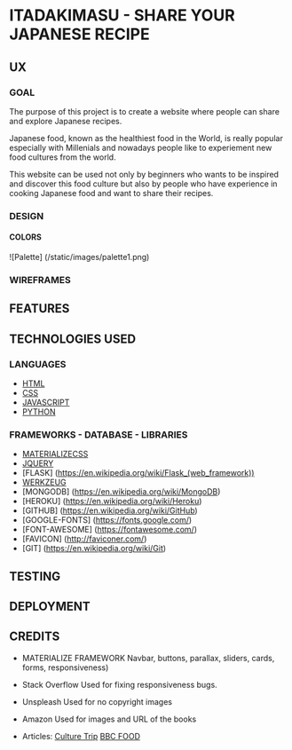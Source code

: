 # ITADAKIMASU - SHARE YOUR JAPANESE RECIPE



## UX

### GOAL 

The purpose of this project is to create a website where people can share and explore Japanese recipes.

Japanese food, known as the healthiest food in the World, is really popular especially with Millenials and nowadays people like to experiement new food cultures from the world. 

This website can be used not only by beginners who wants to be inspired and discover this food culture but also by people who have experience in cooking Japanese food and want to share their recipes.

### DESIGN

#### COLORS
![Palette] (/static/images/palette1.png)



### WIREFRAMES 


## FEATURES 


## TECHNOLOGIES USED 

### LANGUAGES 
* [HTML](https://en.wikipedia.org/wiki/HTML5)
* [CSS](https://en.wikipedia.org/wiki/CSS)
* [JAVASCRIPT](https://en.wikipedia.org/wiki/JavaScript)
* [PYTHON](https://en.wikipedia.org/wiki/Python_(programming_language))

### FRAMEWORKS - DATABASE - LIBRARIES

* [MATERIALIZECSS](http://materializecss.com/)
* [JQUERY](https://en.wikipedia.org/wiki/JQuery)
* [FLASK] (https://en.wikipedia.org/wiki/Flask_(web_framework))
* [WERKZEUG](https://werkzeug.palletsprojects.com/en/1.0.x/)
* [MONGODB] (https://en.wikipedia.org/wiki/MongoDB)
* [HEROKU] (https://en.wikipedia.org/wiki/Heroku)
* [GITHUB] (https://en.wikipedia.org/wiki/GitHub)
* [GOOGLE-FONTS] (https://fonts.google.com/)
* [FONT-AWESOME] (https://fontawesome.com/)
* [FAVICON] (http://faviconer.com/)
* [GIT] (https://en.wikipedia.org/wiki/Git)

## TESTING 


## DEPLOYMENT 



## CREDITS

* MATERIALIZE FRAMEWORK
 Navbar, buttons, parallax, sliders, cards, forms, responsiveness)

* Stack Overflow
 Used for fixing responsiveness bugs.

* Unspleash
Used for no copyright images

* Amazon
 Used for images and URL of the books

* Articles:
[Culture Trip](https://theculturetrip.com/asia/japan/articles/the-10-best-traditional-japanese-dishes/)
[BBC FOOD](https://www.bbc.com/future/article/20200626-should-we-eat-more-like-the-japanese)